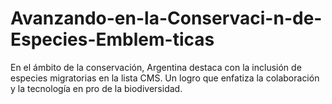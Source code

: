 # Avanzando-en-la-Conservaci-n-de-Especies-Emblem-ticas
En el ámbito de la conservación, Argentina destaca con la inclusión de especies migratorias en la lista CMS. Un logro que enfatiza la colaboración y la tecnología en pro de la biodiversidad.

